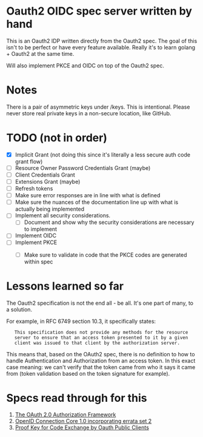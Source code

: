 # Oauth2 OIDC spec server written by hand

This is an Oauth2 IDP written directly from the Oauth2 spec. The goal of this
isn't to be perfect or have every feature available. Really it's to learn golang + Oauth2 at the same time.

Will also implement PKCE and OIDC on top of the Oauth2 spec.

# Notes

There is a pair of asymmetric keys under /keys. This is intentional. Please never store real private keys in a non-secure
location, like GitHub.


# TODO (not in order)

- [x] Implicit Grant (not doing this since it's literally a less secure auth code grant flow)
- [ ] Resource Owner Password Credentials Grant (maybe)
- [ ] Client Credentials Grant
- [ ] Extensions Grant (maybe)
- [ ] Refresh tokens
- [ ] Make sure error responses are in line with what is defined
- [ ] Make sure the nuances of the documentation line up with what is actually being implemented
- [ ] Implement all security considerations.
  - [ ] Document and show why the security considerations are necessary to implement
- [ ] Implement OIDC
- [ ] Implement PKCE
  - [ ] Make sure to validate in code that the PKCE codes are generated within spec


# Lessons learned so far

The Oauth2 specification is not the end all - be all. It's one part of many, to a solution.

For example, in RFC 6749 section 10.3, it specifically states:
```
   This specification does not provide any methods for the resource
   server to ensure that an access token presented to it by a given
   client was issued to that client by the authorization server.
```

This means that, based on the OAuth2 spec, there is no definition to how to handle Authentication and Authorization from
an access token. In this exact case meaning: we can't verify that the token came from who it says it came from (token validation based on
the token signature for example).

# Specs read through for this

1. [The OAuth 2.0 Authorization Framework](https://datatracker.ietf.org/doc/html/rfc6749)
2. [OpenID Connection Core 1.0 incorporating errata set 2](https://openid.net/specs/openid-connect-core-1_0.html)
3. [Proof Key for Code Exchange by Oauth Public Clients](https://datatracker.ietf.org/doc/html/rfc7636)